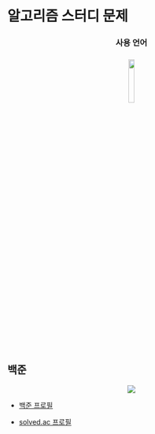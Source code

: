 # 알고리즘 스터디 문제

<div align="center">

<h3>사용 언어<h3>
<img width = "15%" src="https://img.shields.io/badge/C++-00599C?style=square&logo=cplusplus&logoColor=white"><br>
</div>

## 백준

<div align="center">
    <a href="https://solved.ac/profile/seok3765"><img src="http://mazassumnida.wtf/api/v2/generate_badge?boj=seok3765"></a>
</div>

- <a href="https://www.acmicpc.net/user/seok3765">백준 프로필</a></td>

- <a href="https://solved.ac/profile/seok3765">solved.ac 프로필</a></td>
